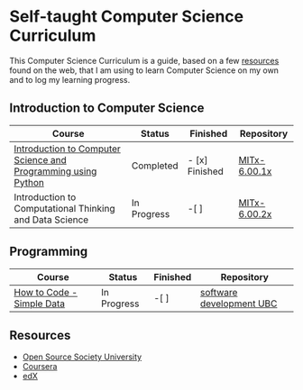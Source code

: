 # Self-taught Computer Science Curriculum

This Computer Science Curriculum is a guide, based on a few [resources](#resources) found on the web, that I am using to learn Computer Science on my own and to log my learning progress.

## Introduction to Computer Science

| Course | Status | Finished | Repository
-------- | ------ | -------- | ----------
[Introduction to Computer Science and Programming using Python](https://www.edx.org/course/introduction-computer-science-mitx-6-00-1x-10) | Completed |- [x] Finished | [MITx-6.00.1x](https://github.com/iamieht/MITx-6.00.1x)
Introduction to Computational Thinking and Data Science | In Progress | -[ ] | [MITx-6.00.2x](https://github.com/iamieht/MITx-6.00.2x)

## Programming

| Course | Status | Finished | Repository
-------- | ------ | -------- | ----------
[How to Code - Simple Data](https://www.edx.org/course/how-code-simple-data-ubcx-htc1x) | In Progress | -[ ] | [software development UBC](https://github.com/iamieht/software_development_ubc/tree/master/How-to-code_Simple_Data)

## Resources

* [Open Source Society University](https://github.com/ossu/computer-science)
* [Coursera](https://www.coursera.org/)
* [edX](https://www.edx.org/)
